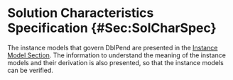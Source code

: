 # Solution Characteristics Specification {#Sec:SolCharSpec}

The instance models that govern DblPend are presented in the [Instance Model Section](./SecIMs.md#Sec:IMs). The information to understand the meaning of the instance models and their derivation is also presented, so that the instance models can be verified.

